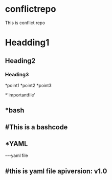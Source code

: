 # conflictrepo
This is conflict repo 

# Headding1
## Heading2
### Heading3
  *point1
  *point2
  *point3

*'importantfile'

*bash
-------
 #This is a bashcode
 -------

 *YAML
 --------------
 ---yaml file 

 #this is yaml file 
  apiversion: v1.0
  -------------
 
  
  
